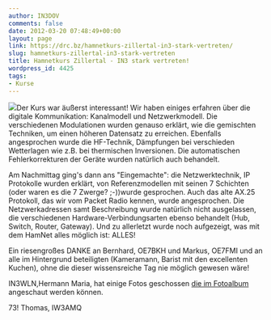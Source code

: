 ```yaml
---
author: IN3DOV
comments: false
date: 2012-03-20 07:48:49+00:00
layout: page
link: https://drc.bz/hamnetkurs-zillertal-in3-stark-vertreten/
slug: hamnetkurs-zillertal-in3-stark-vertreten
title: Hamnetkurs Zillertal - IN3 stark vertreten!
wordpress_id: 4425
tags:
- Kurse
---
```


[![](https://drc.bz/wp-content/uploads/2012/03/IMG_0866-300x225.jpg)](https://drc.bz/wp-content/uploads/2012/03/IMG_0866.jpg)Der Kurs war äußerst interessant! Wir haben einiges erfahren über die digitale Kommunikation: Kanalmodell und Netzwerkmodell. Die verschiedenen Modulationen wurden genauso erklärt, wie die gemischten Techniken, um einen höheren Datensatz zu erreichen. Ebenfalls angesprochen wurde die HF-Technik, Dämpfungen bei verschieden Wetterlagen wie z.B. bei thermischen Inversionen. Die automatischen Fehlerkorrekturen der Geräte wurden natürlich auch behandelt.




Am Nachmittag ging's dann ans "Eingemachte": die Netzwerktechnik, IP Protokolle wurden erklärt, von Referenzmodellen mit seinen 7 Schichten (oder waren es die 7 Zwerge? ;-))wurde gesprochen. Auch das alte AX.25 Protokoll, das wir vom Packet Radio kennen, wurde angesprochen. Die Netzwerkadressen samt Beschreibung wurde natürlich nicht ausgelassen, die verschiedenen Hardware-Verbindungsarten ebenso behandelt (Hub, Switch, Router, Gateway). Und zu allerletzt wurde noch aufgezeigt, was mit dem HamNet alles möglich ist: ALLES!




Ein riesengroßes DANKE an Bernhard, OE7BKH und Markus, OE7FMI und an alle im Hintergrund beteiligten (Kameramann, Barist mit den excellenten Kuchen), ohne die dieser wissensreiche Tag nie möglich gewesen wäre!




IN3WLN,Hermann Maria, hat einige Fotos geschossen [die im Fotoalbum](http://drc.bz/pics/main.php?g2_itemId=3767) angeschaut werden können.




73! Thomas, IW3AMQ
